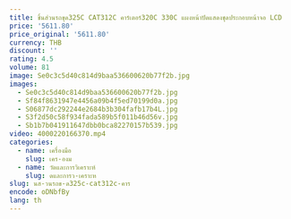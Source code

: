 ```yaml
---
title: ชิ้นส่วนรถขุด325C CAT312C คาร์เตอร์320C 330C แผงหน้าปัดแสดงชุดประกอบหน้าจอ LCD
price: '5611.80'
price_original: '5611.80'
currency: THB
discount: ''
rating: 4.5
volume: 81
image: Se0c3c5d40c814d9baa536600620b77f2b.jpg
images:
  - Se0c3c5d40c814d9baa536600620b77f2b.jpg
  - Sf84f8631947e4456a09b4f5ed70199d0a.jpg
  - S06877dc292244e2684b3b304fafb17b4L.jpg
  - S3f2d50c58f934fada589b5f011b46d56v.jpg
  - Sb1b7b041911647dbb0bca82270157b539.jpg
video: 4000220166370.mp4
categories:
  - name: เครื่องมือ
    slug: เคร-องม
  - name: วัดและการวิเคราะห์
    slug: ดและการว-เคราะห
slug: นส-วนรถข-ด325c-cat312c-คาร
encode: oDNbfBy
lang: th
---
```

  
